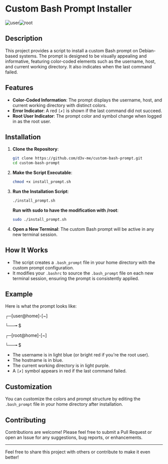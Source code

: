# Custom Bash Prompt Installer

![user](https://github.com/user-attachments/assets/fab0826f-34d1-4bfa-8b50-6c81b64e86b1)![root](https://github.com/user-attachments/assets/3686096b-c845-4071-8a36-1ea43edeb9f3)

## Description

This project provides a script to install a custom Bash prompt on Debian-based systems. The prompt is designed to be visually appealing and informative, featuring color-coded elements such as the username, host, and current working directory. It also indicates when the last command failed.

## Features

- **Color-Coded Information**: The prompt displays the username, host, and current working directory with distinct colors.
- **Error Indicator**: A red `[✗]` is shown if the last command did not succeed.
- **Root User Indicator**: The prompt color and symbol change when logged in as the root user.

## Installation

1. **Clone the Repository**:
    ```bash
    git clone https://github.com/d3v-me/custom-bash-prompt.git
    cd custom-bash-prompt
    ```

2. **Make the Script Executable**:
    ```bash
    chmod +x install_prompt.sh
    ```

3. **Run the Installation Script**:
    ```bash
    ./install_prompt.sh
    ```
   **Run with sudo to have the modification with /root**:
    ```bash
    sudo ./install_prompt.sh
    ```

5. **Open a New Terminal**: The custom Bash prompt will be active in any new terminal session.

## How It Works

- The script creates a `.bash_prompt` file in your home directory with the custom prompt configuration.
- It modifies your `.bashrc` to source the `.bash_prompt` file on each new terminal session, ensuring the prompt is consistently applied.

## Example

Here is what the prompt looks like:

┌─[user@home]-[~]

└──╼ $

┌─[root@home]-[~]

└──╼ $

- The username is in light blue (or bright red if you're the root user).
- The hostname is in blue.
- The current working directory is in light purple.
- A `[✗]` symbol appears in red if the last command failed.

## Customization

You can customize the colors and prompt structure by editing the `.bash_prompt` file in your home directory after installation.

## Contributing

Contributions are welcome! Please feel free to submit a Pull Request or open an Issue for any suggestions, bug reports, or enhancements.

---

Feel free to share this project with others or contribute to make it even better!
